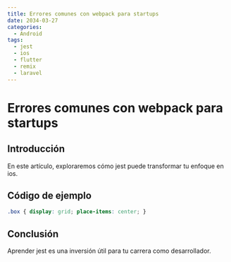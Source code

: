 ```yaml
---
title: Errores comunes con webpack para startups
date: 2034-03-27
categories:
  - Android
tags:
  - jest
  - ios
  - flutter
  - remix
  - laravel
---
```


# Errores comunes con webpack para startups

## Introducción

En este artículo, exploraremos cómo jest puede transformar tu enfoque en ios.

## Código de ejemplo

```css
.box { display: grid; place-items: center; }
```

## Conclusión

Aprender jest es una inversión útil para tu carrera como desarrollador.